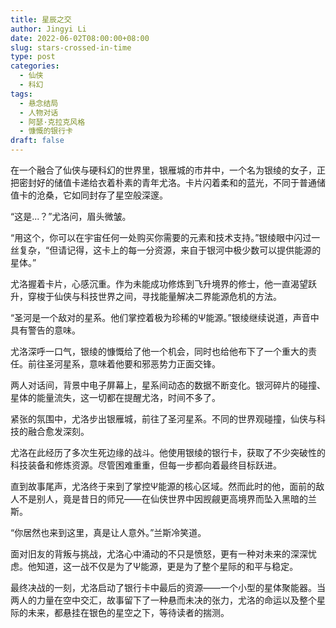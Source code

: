 ```yaml
---
title: 星辰之交
author: Jingyi Li
date: 2022-06-02T08:00:00+08:00
slug: stars-crossed-in-time
type: post
categories:
  - 仙侠
  - 科幻
tags:
  - 悬念结局
  - 人物对话
  - 阿瑟·克拉克风格
  - 慷慨的银行卡
draft: false
---
```


在一个融合了仙侠与硬科幻的世界里，银雁城的市井中，一个名为银绫的女子，正把密封好的储值卡递给衣着朴素的青年尤洛。卡片闪着柔和的蓝光，不同于普通储值卡的沧桑，它如同封存了星空般深邃。

“这是...？”尤洛问，眉头微皱。

“用这个，你可以在宇宙任何一处购买你需要的元素和技术支持。”银绫眼中闪过一丝复杂，“但请记得，这卡上的每一分资源，来自于银河中极少数可以提供能源的星体。”

尤洛握着卡片，心感沉重。作为未能成功修炼到飞升境界的修士，他一直渴望跃升，穿梭于仙侠与科技世界之间，寻找能量解决二界能源危机的方法。

“圣河是一个敌对的星系。他们掌控着极为珍稀的Ψ能源。”银绫继续说道，声音中具有警告的意味。

尤洛深呼一口气，银绫的慷慨给了他一个机会，同时也给他布下了一个重大的责任。前往圣河星系，意味着他要和邪恶势力正面交锋。

两人对话间，背景中电子屏幕上，星系间动态的数据不断变化。银河碎片的碰撞、星体的能量流失，这一切都在提醒尤洛，时间不多了。

紧张的氛围中，尤洛步出银雁城，前往了圣河星系。不同的世界观碰撞，仙侠与科技的融合愈发深刻。

尤洛在此经历了多次生死边缘的战斗。他使用银绫的银行卡，获取了不少突破性的科技装备和修炼资源。尽管困难重重，但每一步都向着最终目标跃进。

直到故事尾声，尤洛终于来到了掌控Ψ能源的核心区域。然而此时的他，面前的敌人不是别人，竟是昔日的师兄——在仙侠世界中因觊觎更高境界而坠入黑暗的兰斯。

“你居然也来到这里，真是让人意外。”兰斯冷笑道。

面对旧友的背叛与挑战，尤洛心中涌动的不只是愤怒，更有一种对未来的深深忧虑。他知道，这一战不仅是为了Ψ能源，更是为了整个星际的和平与稳定。

最终决战的一刻，尤洛启动了银行卡中最后的资源——一个小型的星体聚能器。当两人的力量在空中交汇，故事留下了一种悬而未决的张力，尤洛的命运以及整个星际的未来，都悬挂在银色的星空之下，等待读者的揣测。